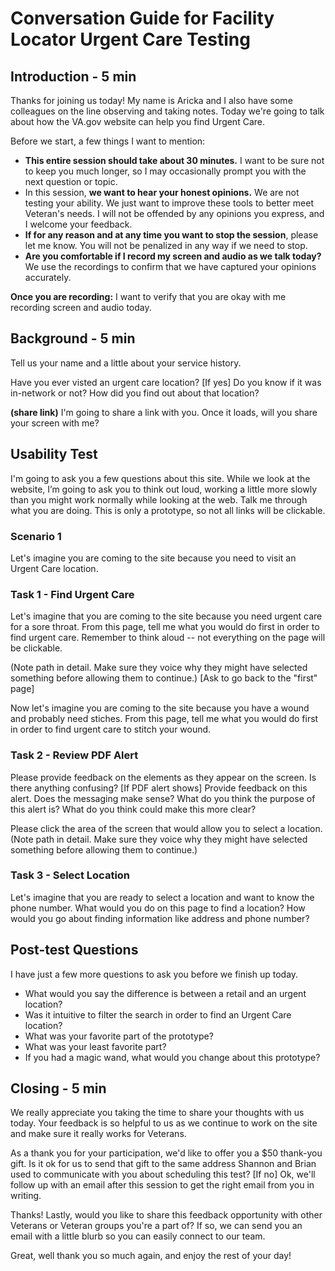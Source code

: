# Conversation Guide for Facility Locator Urgent Care Testing
## Introduction - 5 min

Thanks for joining us today! My name is Aricka and I also have some colleagues on the line observing and taking notes. Today we're going to talk about how the VA.gov website can help you find Urgent Care.

Before we start, a few things I want to mention:

- **This entire session should take about 30 minutes.** I want to be sure not to keep you much longer, so I may occasionally prompt you with the next question or topic.
- In this session, **we want to hear your honest opinions.** We are not testing your ability. We just want to improve these tools to better meet Veteran's needs. I will not be offended by any opinions you express, and I welcome your feedback.
- **If for any reason and at any time you want to stop the session**, please let me know. You will not be penalized in any way if we need to stop.
- **Are you comfortable if I record my screen and audio as we talk today?** We use the recordings to confirm that we have captured your opinions accurately.

**Once you are recording:** I want to verify that you are okay with me recording screen and audio today.

## Background - 5 min

Tell us your name and a little about your service history. 

Have you ever visted an urgent care location? 
[If yes] Do you know if it was in-network or not? How did you find out about that location?

**(share link)** I'm going to share a link with you. Once it loads, will you share your screen with me?

## Usability Test
I'm going to ask you a few questions about this site. While we look at the website, I’m going to ask you to think out loud, working a little more slowly than you might work normally while looking at the web. Talk me through what you are doing. This is only a prototype, so not all links will be clickable.

### Scenario 1
Let's imagine you are coming to the site because you need to visit an Urgent Care location. 

### Task 1 - Find Urgent Care
Let's imagine that you are coming to the site because you need urgent care for a sore throat. From this page, tell me what you would do first in order to find urgent care. Remember to think aloud -- not everything on the page will be clickable. 

(Note path in detail. Make sure they voice why they might have selected something before allowing them to continue.)
[Ask to go back to the "first" page]

Now let's imagine you are coming to the site because you have a wound and probably need stiches. From this page, tell me what you would do first in order to find urgent care to stitch your wound.

### Task 2 - Review PDF Alert
Please provide feedback on the elements as they appear on the screen. Is there anything confusing?
[If PDF alert shows] Provide feedback on this alert. Does the messaging make sense? What do you think the purpose of this alert is? What do you think could make this more clear?

Please click the area of the screen that would allow you to select a location.
(Note path in detail. Make sure they voice why they might have selected something before allowing them to continue.)

### Task 3 - Select Location
Let's imagine that you are ready to select a location and want to know the phone number. What would you do on this page to find a location? How would you go about finding information like address and phone number?

## Post-test Questions 
I have just a few more questions to ask you before we finish up today.
- What would you say the difference is between a retail and an urgent location? 
- Was it intuitive to filter the search in order to find an Urgent Care location?
- What was your favorite part of the prototype?
- What was your least favorite part?
- If you had a magic wand, what would you change about this prototype?

## Closing - 5 min
We really appreciate you taking the time to share your thoughts with us today. Your feedback is so helpful to us as we continue to work on the site and make sure it really works for Veterans.

As a thank you for your participation, we'd like to offer you a $50 thank-you gift. Is it ok for us to send that gift to the same address Shannon and Brian used to communicate with you about scheduling this test? [If no] Ok, we'll follow up with an email after this session to get the right email from you in writing.

Thanks! Lastly, would you like to share this feedback opportunity with other Veterans or Veteran groups you're a part of? If so, we can send you an email with a little blurb so you can easily connect to our team.

Great, well thank you so much again, and enjoy the rest of your day!
